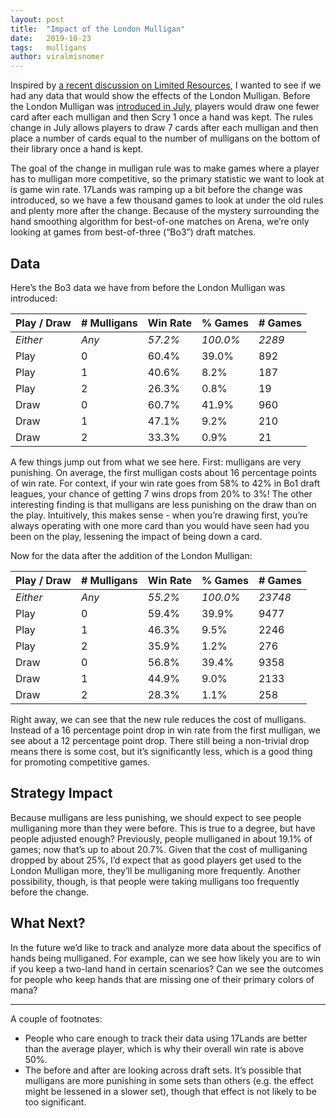 ```yaml
---
layout: post
title:  "Impact of the London Mulligan"
date:   2019-10-23
tags:   mulligans
author: viralmisnomer
---
```


Inspired by [a recent discussion on Limited Resources](http://lrcast.com/limited-resources-514-throne-of-eldraine-aggro-update-and-qa/), I wanted to see if we had any data that would show the effects of the London Mulligan. Before the London Mulligan was [introduced in July](https://magic.wizards.com/en/articles/archive/news/london-mulligan-2019-06-03), players would draw one fewer card after each mulligan and then Scry 1 once a hand was kept. The rules change in July allows players to draw 7 cards after each mulligan and then place a number of cards equal to the number of mulligans on the bottom of their library once a hand is kept.

The goal of the change in mulligan rule was to make games where a player has to mulligan more competitive, so the primary statistic we want to look at is game win rate. 17Lands was ramping up a bit before the change was introduced, so we have a few thousand games to look at under the old rules and plenty more after the change. Because of the mystery surrounding the hand smoothing algorithm for best-of-one matches on Arena, we’re only looking at games from best-of-three (“Bo3”) draft matches.

## Data

Here’s the Bo3 data we have from before the London Mulligan was introduced:

| Play / Draw | # Mulligans | Win Rate | % Games | # Games |
|-------------|-------------|----------|---------|---------|
| *Either*    | *Any*       | *57.2%*  | *100.0%*| *2289*  |
| Play        | 0           | 60.4%    | 39.0%   | 892     |
| Play        | 1           | 40.6%    | 8.2%    | 187     |
| Play        | 2           | 26.3%    | 0.8%    | 19      |
| Draw        | 0           | 60.7%    | 41.9%   | 960     |
| Draw        | 1           | 47.1%    | 9.2%    | 210     |
| Draw        | 2           | 33.3%    | 0.9%    | 21      |

A few things jump out from what we see here. First: mulligans are very punishing. On average, the first mulligan costs about 16 percentage points of win rate. For context, if your win rate goes from 58% to 42% in Bo1 draft leagues, your chance of getting 7 wins drops from 20% to 3%! The other interesting finding is that mulligans are less punishing on the draw than on the play. Intuitively, this makes sense - when you’re drawing first, you’re always operating with one more card than you would have seen had you been on the play, lessening the impact of being down a card.

Now for the data after the addition of the London Mulligan:

| Play / Draw | # Mulligans | Win Rate | % Games | # Games |
|-------------|-------------|----------|---------|---------|
| *Either*    | *Any*       | *55.2%*  | *100.0%*| *23748* |
| Play        | 0           | 59.4%    | 39.9%   | 9477    |
| Play        | 1           | 46.3%    | 9.5%    | 2246    |
| Play        | 2           | 35.9%    | 1.2%    | 276     |
| Draw        | 0           | 56.8%    | 39.4%   | 9358    |
| Draw        | 1           | 44.9%    | 9.0%    | 2133    |
| Draw        | 2           | 28.3%    | 1.1%    | 258     |

Right away, we can see that the new rule reduces the cost of mulligans. Instead of a 16 percentage point drop in win rate from the first mulligan, we see about a 12 percentage point drop. There still being a non-trivial drop means there is some cost, but it’s significantly less, which is a good thing for promoting competitive games.

## Strategy Impact

Because mulligans are less punishing, we should expect to see people mulliganing more than they were before. This is true to a degree, but have people adjusted enough? Previously, people mulliganed in about 19.1% of games; now that’s up to about 20.7%. Given that the cost of mulliganing dropped by about 25%, I’d expect that as good players get used to the London Mulligan more, they’ll be mulliganing more frequently. Another possibility, though, is that people were taking mulligans too frequently before the change.

## What Next?

In the future we’d like to track and analyze more data about the specifics of hands being mulliganed. For example, can we see how likely you are to win if you keep a two-land hand in certain scenarios? Can we see the outcomes for people who keep hands that are missing one of their primary colors of mana?

---

A couple of footnotes:

- People who care enough to track their data using 17Lands are better than the average player, which is why their overall win rate is above 50%.
- The before and after are looking across draft sets. It’s possible that mulligans are more punishing in some sets than others (e.g. the effect might be lessened in a slower set), though that effect is not likely to be too significant.

